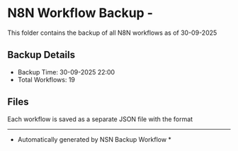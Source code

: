 # N8N Workflow Backup - 
This folder contains the backup of all N8N workflows as of 30-09-2025

## Backup Details
- Backup Time: 30-09-2025 22:00
- Total Workflows: 19

## Files
Each workflow is saved as a separate JSON file with the format

-----------
* Automatically generated by NSN Backup Workflow *